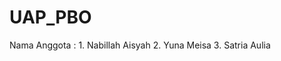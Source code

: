 # UAP_PBO
Nama Anggota : 1. Nabillah Aisyah
               2. Yuna Meisa
               3. Satria Aulia
